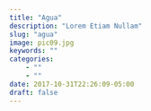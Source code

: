 ```yaml
---
title: "Agua"
description: "Lorem Etiam Nullam"
slug: "agua"
image: pic09.jpg
keywords: ""
categories: 
    - ""
    - ""
date: 2017-10-31T22:26:09-05:00
draft: false
---
```

